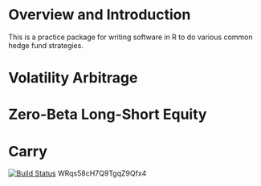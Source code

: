 
<!-- README.md is generated from README.Rmd. Please edit that file -->
Overview and Introduction
=========================
This is a practice package for writing software in R to do various common hedge fund strategies.

Volatility Arbitrage
==========================

Zero-Beta Long-Short Equity
==========================

Carry
==========================



[![Build Status](https://travis-ci.org/Amuraivel/tradeMaster.svg?branch=master)](https://travis-ci.org/Amuraivel/tradeMaster)
WRqs58cH7Q9TgqZ9Qfx4
